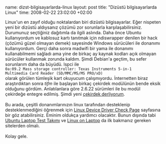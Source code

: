 name: dizst-bilgisayarlarda-linux
layout: post
title: "Dizüstü bilgisayarlarda Linux"
time: 2008-02-22 23:02:00 +02:00

Linux'un en zayıf olduğu noktalardan biri dizüstü bilgisayarlar. Eğer nispeten yeni bir dizüstü aldıysanız çözümü zor sorunlarla karşılaşabilirsiniz. Durumunuz seçtiğiniz dağıtımla da ilgili aslında. Daha önce Ubuntu kullanıyordum ve kablosuz kartı tanıtmak için ndiswrapper denilen bir hack (çözümü güzel olmayan demek) sayesinde Windows sürücüleri ile donanımı kullanıyordum. Gerçi daha sonra madwifi bir yama ile donanımı kullanabilmemi sağladı ama yine de birkaç ay kaynak kodları açık olmayan sürücüler kullanmak zorunda kaldım. Şimdi Debian'a geçtim, bu sefer sorunlarım daha da büyüdü. lspci ile<br /><code>0a:09.2 Mass storage controller: Texas Instruments 5-in-1 Multimedia Card Reader (SD/MMC/MS/MS PRO/xD)</code><br />olarak görülen tümleşik kart okuyucum çalışmıyordu. İnternetten biraz araştırdıktan sonra <span style="font-style: italic;">tifm</span> ile başlayan birkaç çekirdek modülünün bende eksik olduğunu gördüm. Anlatılanlara göre 2.6.22 sürümleri ile bu modül çekirdeğe entegre edilmiş. Şimdi yeni <a href="http://www.debian.org/doc/FAQ/ch-kernel.en.html">çekirdek derliyorum</a>.<br /><br />Bu arada, çeşitli donanımlarınızın linux tarafından desteklenip desteklenmediğini öğrenmek için <a href="http://kmuto.jp/debian/hcl/">Linux Device Driver Check Page</a> sayfasına bir göz atabilirsiniz. Eminim oldukça yardımcı olacaktır. Bunun dışında tabi <a href="https://wiki.ubuntu.com/LaptopTestingTeam">Ubuntu Laptop Test Takımı</a> ve <a href="http://www.linux-laptop.net/">Linux on Laptop</a> da ilk bakmanız gereken sitelerden olmalı.<br /><br />Kolay gele.
